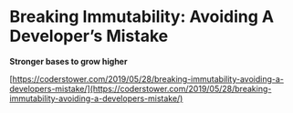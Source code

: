 # Breaking Immutability: Avoiding A Developer’s Mistake

**Stronger bases to grow higher**

[https://coderstower.com/2019/05/28/breaking-immutability-avoiding-a-developers-mistake/](https://coderstower.com/2019/05/28/breaking-immutability-avoiding-a-developers-mistake/)

